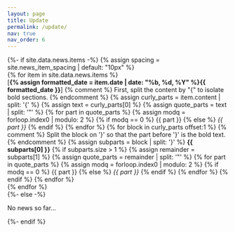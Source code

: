 ```yaml
---
layout: page
title: Update
permalink: /update/
nav: true
nav_order: 6
---
```


<div class="news">
{%- if site.data.news.items -%}
  {% assign spacing = site.news_item_spacing | default: "10px" %}
  <div class="news-list">
    {% for item in site.data.news.items %}
    <div class="news-item" style="margin-bottom: {{ spacing }};">
[<strong>{% assign formatted_date = item.date | date: "%b, %d, %Y" %}{{ formatted_date }}</strong>]
{% comment %}
  First, split the content by "{" to isolate bold sections.
{% endcomment %}
{% assign curly_parts = item.content | split: '{' %}
{% assign text = curly_parts[0] %}
{% assign quote_parts = text | split: '"' %}
{% for part in quote_parts %}
  {% assign modq = forloop.index0 | modulo: 2 %}
  {% if modq == 0 %}
    {{ part }}
  {% else %}
    <i>{{ part }}</i>
  {% endif %}
{% endfor %}
{% for block in curly_parts offset:1 %}
  {% comment %}
    Split the block on '}' so that the part before '}' is the bold text.
  {% endcomment %}
  {% assign subparts = block | split: '}' %}
  <strong>{{ subparts[0] }}</strong>
  {% if subparts.size > 1 %}
    {% assign remainder = subparts[1] %}
    {% assign quote_parts = remainder | split: '"' %}
    {% for part in quote_parts %}
      {% assign modq = forloop.index0 | modulo: 2 %}
      {% if modq == 0 %}
        {{ part }}
      {% else %}
        <i>{{ part }}</i>
      {% endif %}
    {% endfor %}
  {% endif %}
{% endfor %}
    </div>
    {% endfor %}
  </div>
{%- else -%}
  <p>No news so far...</p>
{%- endif %}
</div>


